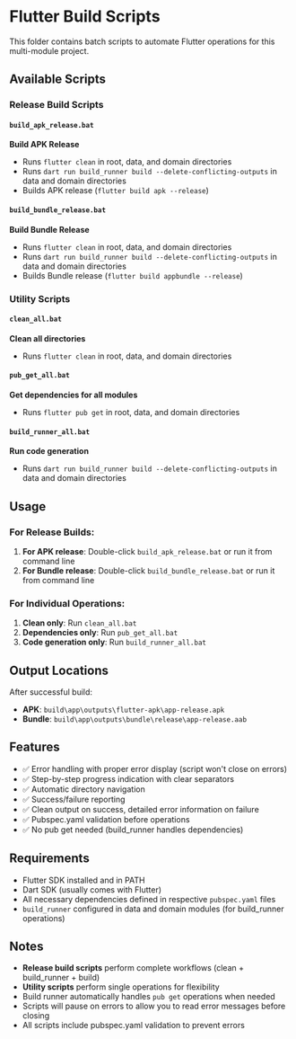 # Flutter Build Scripts

This folder contains batch scripts to automate Flutter operations for this
multi-module project.

## Available Scripts

### Release Build Scripts

#### `build_apk_release.bat`
**Build APK Release**
- Runs `flutter clean` in root, data, and domain directories
- Runs `dart run build_runner build --delete-conflicting-outputs` in data and
  domain directories
- Builds APK release (`flutter build apk --release`)

#### `build_bundle_release.bat`
**Build Bundle Release**
- Runs `flutter clean` in root, data, and domain directories
- Runs `dart run build_runner build --delete-conflicting-outputs` in data and
  domain directories
- Builds Bundle release (`flutter build appbundle --release`)

### Utility Scripts

#### `clean_all.bat`

**Clean all directories**

- Runs `flutter clean` in root, data, and domain directories

#### `pub_get_all.bat`

**Get dependencies for all modules**

- Runs `flutter pub get` in root, data, and domain directories

#### `build_runner_all.bat`

**Run code generation**

- Runs `dart run build_runner build --delete-conflicting-outputs` in data and
  domain directories

## Usage

### For Release Builds:

1. **For APK release**: Double-click `build_apk_release.bat` or run it from
   command line
2. **For Bundle release**: Double-click `build_bundle_release.bat` or run it
   from command line

### For Individual Operations:

1. **Clean only**: Run `clean_all.bat`
2. **Dependencies only**: Run `pub_get_all.bat`
3. **Code generation only**: Run `build_runner_all.bat`

## Output Locations

After successful build:
- **APK**: `build\app\outputs\flutter-apk\app-release.apk`
- **Bundle**: `build\app\outputs\bundle\release\app-release.aab`

## Features

- ✅ Error handling with proper error display (script won't close on errors)
- ✅ Step-by-step progress indication with clear separators
- ✅ Automatic directory navigation
- ✅ Success/failure reporting
- ✅ Clean output on success, detailed error information on failure
- ✅ Pubspec.yaml validation before operations
- ✅ No pub get needed (build_runner handles dependencies)

## Requirements

- Flutter SDK installed and in PATH
- Dart SDK (usually comes with Flutter)
- All necessary dependencies defined in respective `pubspec.yaml` files
- `build_runner` configured in data and domain modules (for build_runner
  operations)

## Notes

- **Release build scripts** perform complete workflows (clean + build_runner +
  build)
- **Utility scripts** perform single operations for flexibility
- Build runner automatically handles `pub get` operations when needed
- Scripts will pause on errors to allow you to read error messages before
  closing
- All scripts include pubspec.yaml validation to prevent errors